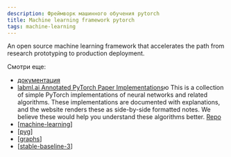 ```yaml
---
description: Фреймворк машинного обучения pytorch
title: Machine learning framework pytorch
tags: machine-learning
---
```

An open source machine learning framework that accelerates the path from research prototyping to production deployment.

Смотри еще:

- [документация](https://pytorch.org/)
- [labml.ai Annotated PyTorch Paper Implementations](https://nn.labml.ai/)ю This is a collection of simple PyTorch implementations of neural networks and related algorithms. These implementations are documented with explanations, and the website renders these as side-by-side formatted notes. We believe these would help you understand these algorithms better. [Repo](https://github.com/labmlai/annotated_deep_learning_paper_implementations)
- [[machine-learning]]
- [[pyg]]
- [[graphs]]
- [[stable-baseline-3]]

[//begin]: # "Autogenerated link references for markdown compatibility"
[machine-learning]: ../lists/machine-learning "Алгоритмы машинного обучения"
[pyg]: pyg "Pytorch geometric"
[graphs]: ../lists/graphs "Machine learning with graphs"
[stable-baseline-3]: stable-baseline-3 "Stable baseline 3"
[//end]: # "Autogenerated link references"